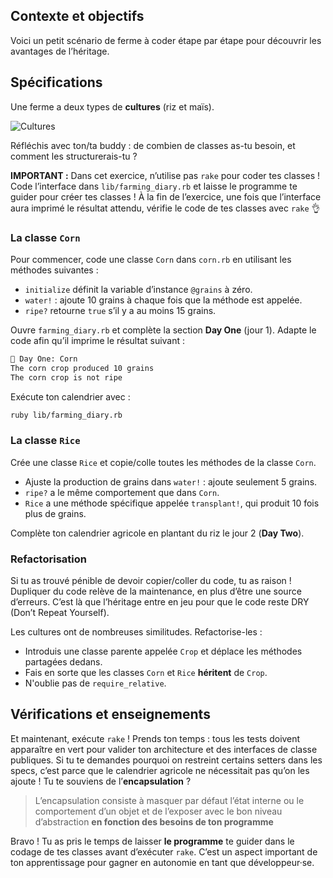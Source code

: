 ## Contexte et objectifs

Voici un petit scénario de ferme à coder étape par étape pour découvrir
les avantages de l’héritage.

## Spécifications

Une ferme a deux types de **cultures** (riz et maïs).

![Cultures](https://raw.githubusercontent.com/lewagon/fullstack-images/master/ruby/farming-diary/crops.svg?sanitize=true)

Réfléchis avec ton/ta buddy : de combien de classes as-tu besoin, et
comment les structurerais-tu ?

**IMPORTANT :** Dans cet exercice, n’utilise pas `rake` pour coder tes
classes ! Code l’interface dans `lib/farming_diary.rb` et laisse le
programme te guider pour créer tes classes ! À la fin de l’exercice, une
fois que l’interface aura imprimé le résultat attendu, vérifie le code
de tes classes avec `rake` 👌

### La classe `Corn`

Pour commencer, code une classe `Corn` dans `corn.rb` en utilisant les
méthodes suivantes :
- `initialize` définit la variable d’instance
`@grains` à zéro.
- `water!` : ajoute 10 grains à chaque fois que la
méthode est appelée.
- `ripe?` retourne `true` s’il y a au moins
15 grains.

Ouvre `farming_diary.rb` et complète la section **Day One** (jour 1).
Adapte le code afin qu’il imprime le résultat suivant :

```bash
📝 Day One: Corn
The corn crop produced 10 grains
The corn crop is not ripe
```

Exécute ton calendrier avec :

```bash
ruby lib/farming_diary.rb
```

### La classe `Rice`

Crée une classe `Rice` et copie/colle toutes les méthodes de la classe
`Corn`.
- Ajuste la production de grains dans `water!` : ajoute
seulement 5 grains.
- `ripe?` a le même comportement que dans `Corn`.
- `Rice` a une méthode spécifique appelée `transplant!`, qui produit
10 fois plus de grains.

Complète ton calendrier agricole en plantant du riz le jour 2 (**Day
Two**).

### Refactorisation

Si tu as trouvé pénible de devoir copier/coller du code, tu as raison !
Dupliquer du code relève de la maintenance, en plus d’être une source
d’erreurs. C’est là que l’héritage entre en jeu pour que le code reste
DRY (Don’t Repeat Yourself).

Les cultures ont de nombreuses similitudes. Refactorise-les :
- Introduis une classe parente appelée `Crop` et déplace les méthodes
partagées dedans.
- Fais en sorte que les classes `Corn` et `Rice`
**héritent** de `Crop`.
- N'oublie pas de `require_relative`.

## Vérifications et enseignements

Et maintenant, exécute `rake` ! Prends ton temps : tous les tests
doivent apparaître en vert pour valider ton architecture et des
interfaces de classe publiques. Si tu te demandes pourquoi on restreint
certains setters dans les specs, c’est parce que le calendrier agricole
ne nécessitait pas qu’on les ajoute ! Tu te souviens de
l’**encapsulation** ?

> L’encapsulation consiste à masquer par défaut l’état interne ou le comportement d’un objet et de l’exposer avec le bon niveau d’abstraction **en fonction des besoins de ton programme**

Bravo ! Tu as pris le temps de laisser **le programme** te guider dans
le codage de tes classes avant d’exécuter `rake`. C’est un aspect
important de ton apprentissage pour gagner en autonomie en tant que
développeur·se.
